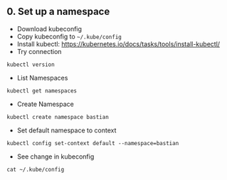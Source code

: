 ## 0. Set up a namespace
* Download kubeconfig
* Copy kubeconfig to `~/.kube/config`
* Install kubectl: https://kubernetes.io/docs/tasks/tools/install-kubectl/
* Try connection
```
kubectl version
```
* List Namespaces
```
kubectl get namespaces
```
* Create Namespace
```
kubectl create namespace bastian
```
* Set default namespace to context
```
kubectl config set-context default --namespace=bastian
```
* See change in kubeconfig
```
cat ~/.kube/config
```
